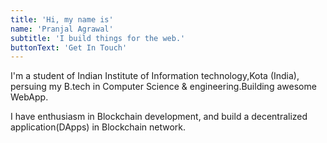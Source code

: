 ```yaml
---
title: 'Hi, my name is'
name: 'Pranjal Agrawal'
subtitle: 'I build things for the web.'
buttonText: 'Get In Touch'
---
```


I'm a student of Indian Institute of Information technology,Kota (India), persuing my B.tech in Computer Science & engineering.Building awesome WebApp.

I have enthusiasm in Blockchain development, and build a decentralized application(DApps) in Blockchain network.